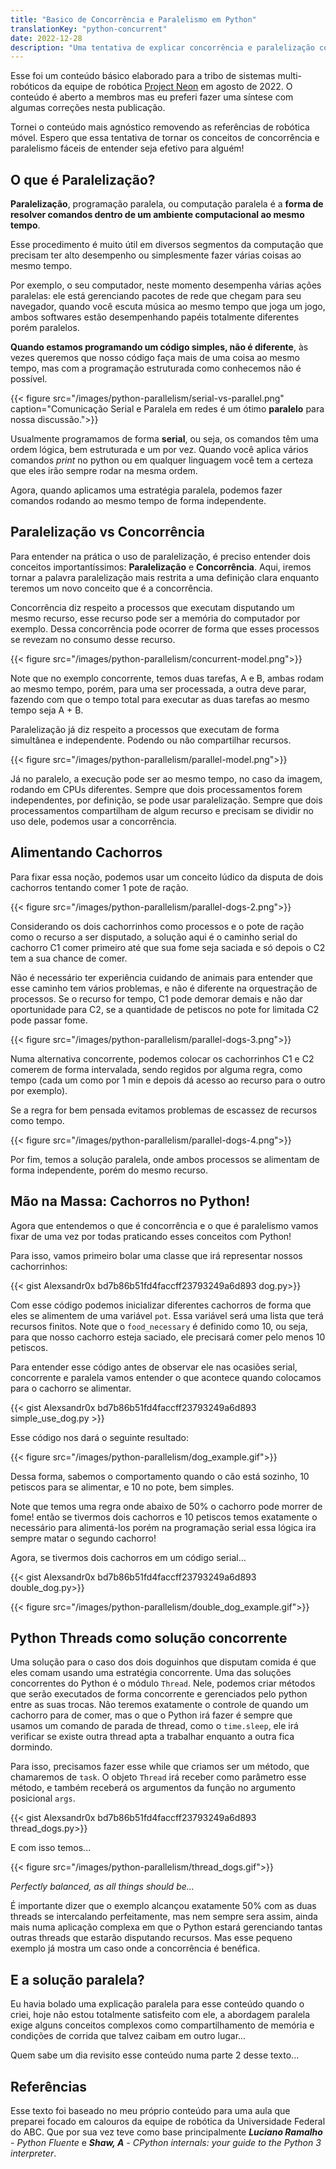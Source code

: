 ```yaml
---
title: "Basico de Concorrência e Paralelismo em Python"
translationKey: "python-concurrent"
date: 2022-12-28
description: "Uma tentativa de explicar concorrência e paralelização com cachorros"
---
```


Esse foi um conteúdo básico elaborado para a tribo de sistemas multi-robóticos da equipe de robótica [Project Neon]() em agosto de 2022. O conteúdo é aberto a membros mas eu preferi fazer uma síntese com algumas correções nesta publicação.
 
Tornei o conteúdo mais agnóstico removendo as referências de robótica móvel. Espero que essa tentativa de tornar os conceitos de concorrência e paralelismo fáceis de entender seja efetivo para alguém!


## O que é Paralelização?

**Paralelização**, programação paralela, ou computação paralela é a **forma de resolver comandos dentro de um ambiente computacional ao mesmo tempo**.

Esse procedimento é muito útil em diversos segmentos da computação que precisam ter alto desempenho ou simplesmente fazer várias coisas ao mesmo tempo.

Por exemplo, o seu computador, neste momento desempenha várias ações paralelas: ele está gerenciando pacotes de rede que chegam para seu navegador, quando você escuta música ao mesmo tempo que joga um jogo, ambos softwares estão desempenhando papéis totalmente diferentes porém paralelos.

**Quando estamos programando um código simples, não é diferente**, às vezes queremos que nosso código faça mais de uma coisa ao mesmo tempo, mas com a programação estruturada como conhecemos não é possível.

{{< figure src="/images/python-parallelism/serial-vs-parallel.png" caption="Comunicação Serial e Paralela em redes é um ótimo **paralelo** para nossa discussão.">}}

Usualmente programamos de forma **serial**, ou seja, os comandos têm uma ordem lógica, bem estruturada e um por vez. Quando você aplica vários comandos *print* no python ou em qualquer linguagem você tem a certeza que eles irão sempre rodar na mesma ordem.

Agora, quando aplicamos uma estratégia paralela, podemos fazer comandos rodando ao mesmo tempo de forma independente.


## Paralelização vs Concorrência

Para entender na prática o uso de paralelização, é preciso entender dois conceitos importantíssimos: **Paralelização** e **Concorrência**. Aqui, iremos tornar a palavra paralelização mais restrita a uma definição clara enquanto teremos um novo conceito que é a concorrência.
 
Concorrência diz respeito a processos que executam disputando um mesmo recurso, esse recurso pode ser a memória do computador por exemplo. Dessa concorrência pode ocorrer de forma que esses processos se revezam no consumo desse recurso.
 
{{< figure src="/images/python-parallelism/concurrent-model.png">}}
 
Note que no exemplo concorrente, temos duas tarefas, A e B, ambas rodam ao mesmo tempo, porém, para uma ser processada, a outra deve parar, fazendo com que o tempo total para executar as duas tarefas ao mesmo tempo seja A + B.
 
Paralelização já diz respeito a processos que executam de forma simultânea e independente. Podendo ou não compartilhar recursos.
 
{{< figure src="/images/python-parallelism/parallel-model.png">}}
 
Já no paralelo, a execução pode ser ao mesmo tempo, no caso da imagem, rodando em CPUs diferentes. Sempre que dois processamentos forem independentes, por definição, se pode usar paralelização. Sempre que dois processamentos compartilham de algum recurso e precisam se dividir no uso dele, podemos usar a concorrência.


## Alimentando Cachorros

Para fixar essa noção, podemos usar um conceito lúdico da disputa de dois cachorros tentando comer 1 pote de ração.
 
{{< figure src="/images/python-parallelism/parallel-dogs-2.png">}}
 
Considerando os dois cachorrinhos como processos e o pote de ração como o recurso a ser disputado, a solução aqui é o caminho serial do cachorro C1 comer primeiro até que sua fome seja saciada e só depois o C2 tem a sua chance de comer.
 
Não é necessário ter experiência cuidando de animais para entender que esse caminho tem vários problemas, e não é diferente na orquestração de processos. Se o recurso for tempo, C1 pode demorar demais e não dar oportunidade para C2, se a quantidade de petiscos no pote for limitada C2 pode passar fome.
 
{{< figure src="/images/python-parallelism/parallel-dogs-3.png">}}
 
Numa alternativa concorrente, podemos colocar os cachorrinhos C1 e C2 comerem de forma intervalada, sendo regidos por alguma regra, como tempo (cada um como por 1 min e depois dá acesso ao recurso para o outro por exemplo).
 
Se a regra for bem pensada evitamos problemas de escassez de recursos como tempo.
 
{{< figure src="/images/python-parallelism/parallel-dogs-4.png">}}
 
Por fim, temos a solução paralela, onde ambos processos se alimentam de forma independente, porém do mesmo recurso.

## Mão na Massa: Cachorros no Python!

Agora que entendemos o que é concorrência e o que é paralelismo vamos fixar de uma vez por todas praticando esses conceitos com Python!
 
Para isso, vamos primeiro bolar uma classe que irá representar nossos cachorrinhos:
 
{{< gist Alexsandr0x bd7b86b51fd4faccff23793249a6d893 dog.py>}}
 
Com esse código podemos inicializar diferentes cachorros de forma que eles se alimentem de uma variável `pot`. Essa variável será uma lista que terá recursos finitos. Note que o `food_necessary` é definido como 10, ou seja, para que nosso cachorro esteja saciado, ele precisará comer pelo menos 10 petiscos.
 
Para entender esse código antes de observar ele nas ocasiões serial, concorrente e paralela vamos entender o que acontece quando colocamos para o cachorro se alimentar.
 
{{< gist Alexsandr0x bd7b86b51fd4faccff23793249a6d893 simple_use_dog.py >}}
 
Esse código nos dará o seguinte resultado:
 
{{< figure src="/images/python-parallelism/dog_example.gif">}}
 
Dessa forma, sabemos o comportamento quando o cão está sozinho, 10 petiscos para se alimentar, e 10 no pote, bem simples.
 
Note que temos uma regra onde abaixo de 50% o cachorro pode morrer de fome! então se tivermos dois cachorros e 10 petiscos temos exatamente o necessário para alimentá-los porém na programação serial essa lógica ira sempre matar o segundo cachorro!
 
Agora, se tivermos dois cachorros em um código serial...
 
{{< gist Alexsandr0x bd7b86b51fd4faccff23793249a6d893 double_dog.py>}}
 
{{< figure src="/images/python-parallelism/double_dog_example.gif">}}
 


## Python Threads como solução concorrente
 
Uma solução para o caso dos dois doguinhos que disputam comida é que eles comam usando uma estratégia concorrente. Uma das soluções concorrentes do Python é o módulo `Thread`. Nele, podemos criar métodos que serão executados de forma concorrente e gerenciados pelo python entre as suas trocas. Não teremos exatamente o controle de quando um cachorro para de comer, mas o que o Python irá fazer é sempre que usamos um comando de parada de thread, como o `time.sleep`, ele irá verificar se existe outra thread apta a trabalhar enquanto a outra fica dormindo.
 
Para isso, precisamos fazer esse while que criamos ser um método, que chamaremos de `task`. O objeto `Thread`  irá receber como parâmetro esse método, e também receberá os argumentos da função no argumento posicional `args`.
 
{{< gist Alexsandr0x bd7b86b51fd4faccff23793249a6d893 thread_dogs.py>}}
 
E com isso temos...
 
{{< figure src="/images/python-parallelism/thread_dogs.gif">}}
 
*Perfectly balanced, as all things should be...*
 
É importante dizer que o exemplo alcançou exatamente 50% com as duas threads se intercalando perfeitamente, mas nem sempre sera assim, ainda mais numa aplicação complexa em que o Python estará gerenciando tantas outras threads que estarão disputando recursos. Mas esse pequeno exemplo já mostra um caso onde a concorrência é benéfica.
 
## E a solução paralela?
 
Eu havia bolado uma explicação paralela para esse conteúdo quando o criei, hoje não estou totalmente satisfeito com ele, a abordagem paralela exige alguns conceitos complexos como compartilhamento de memória e condições de corrida que talvez caibam em outro lugar...
 
Quem sabe um dia revisito esse conteúdo numa parte 2 desse texto...
 
## Referências
 
Esse texto foi baseado no meu próprio conteúdo para uma aula que preparei focado em calouros da equipe de robótica da Universidade Federal do ABC. Que por sua vez teve como base principalmente ***Luciano Ramalho** - Python Fluente* e ***Shaw, A** - CPython internals: your guide to the Python 3 interpreter*.